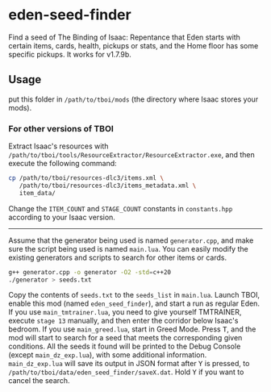 # eden-seed-finder

Find a seed of The Binding of Isaac: Repentance that Eden starts with certain items, cards, health, pickups or stats, and the Home floor has some specific pickups. It works for v1.7.9b.

## Usage

put this folder in `/path/to/tboi/mods` (the directory where Isaac stores your mods).

### For other versions of TBOI

Extract Isaac's resources with `/path/to/tboi/tools/ResourceExtractor/ResourceExtractor.exe`, and then execute the following command:

```bash
cp /path/to/tboi/resources-dlc3/items.xml \
   /path/to/tboi/resources-dlc3/items_metadata.xml \
   item_data/
```

Change the `ITEM_COUNT` and `STAGE_COUNT` constants in `constants.hpp` according to your Isaac version.

---

Assume that the generator being used is named `generator.cpp`, and make sure the script being used is named `main.lua`. You can easily modify the existing generators and scripts to search for other items or cards.

```bash
g++ generator.cpp -o generator -O2 -std=c++20
./generator > seeds.txt
```

Copy the contents of `seeds.txt` to the `seeds_list` in `main.lua`. Launch TBOI, enable this mod (named `eden_seed_finder`), and start a run as regular Eden. If you use `main_tmtrainer.lua`, you need to give yourself TMTRAINER, execute `stage 13` manually, and then enter the corridor below Isaac's bedroom. If you use `main_greed.lua`, start in Greed Mode. Press <kbd>T</kbd>, and the mod will start to search for a seed that meets the corresponding given conditions. All the seeds it found will be printed to the Debug Console (except `main_dz_exp.lua`), with some additional information. `main_dz_exp.lua` will save its output in JSON format after <kbd>Y</kbd> is pressed, to `/path/to/tboi/data/eden_seed_finder/saveX.dat`. Hold <kbd>Y</kbd> if you want to cancel the search.
